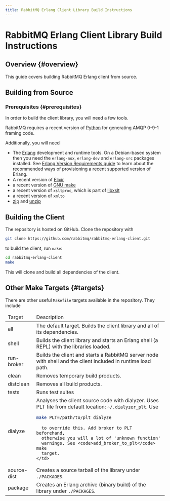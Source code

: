 ```yaml
---
title: RabbitMQ Erlang Client Library Build Instructions
---
```

<!--
Copyright (c) 2005-2023 Broadcom. All Rights Reserved. The term "Broadcom" refers to Broadcom Inc. and/or its subsidiaries.

All rights reserved. This program and the accompanying materials
are made available under the terms of the under the Apache License,
Version 2.0 (the "License”); you may not use this file except in compliance
with the License. You may obtain a copy of the License at

https://www.apache.org/licenses/LICENSE-2.0

Unless required by applicable law or agreed to in writing, software
distributed under the License is distributed on an "AS IS" BASIS,
WITHOUT WARRANTIES OR CONDITIONS OF ANY KIND, either express or implied.
See the License for the specific language governing permissions and
limitations under the License.
-->

# RabbitMQ Erlang Client Library Build Instructions

## Overview {#overview}

This guide covers building RabbitMQ Erlang client from source.


## Building from Source

### Prerequisites {#prerequisites}

In order to build the client library, you will need a few tools.

RabbitMQ requires a recent version of [Python](http://www.python.org/download/)
for generating AMQP 0-9-1 framing code.

Additionally, you will need

* The [Erlang](https://www.erlang.org/downloads)
  development and runtime tools. On a Debian-based
  system then you need the `erlang-nox`, `erlang-dev` and
  `erlang-src` packages installed. See [Erlang Version Requirements guide](./which-erlang) to learn
  about the recommended ways of provisioning a recent supported version of Erlang.
 * A recent version of [Elixir](https://elixir-lang.org/)
 * a recent version of [GNU make](http://www.gnu.org/software/make/)
 * a recent version of `xsltproc`, which is part of [libxslt](http://xmlsoft.org/XSLT/)
 * a recent version of `xmlto`
 * [zip](http://www.info-zip.org/Zip.html) and [unzip](http://www.info-zip.org/UnZip.html)

## Building the Client

The repository is hosted on GitHub. Clone the repository with

```bash
git clone https://github.com/rabbitmq/rabbitmq-erlang-client.git
```

to build the client, run `make`:

```bash
cd rabbitmq-erlang-client
make
```

This will clone and build all dependencies of the client.



## Other Make Targets {#targets}

There are other useful `Makefile` targets available in the repository. They include

<table>
  <thead>
    <td>Target</td>
    <td>Description</td>
  </thead>

  <tr>
    <td>all</td>
    <td>The default target. Builds the client library and all of its dependencies.</td>
  </tr>

  <tr>
    <td>shell</td>
    <td>
      Builds the client library and starts an Erlang shell (a REPL) with the
      libraries loaded.
    </td>
  </tr>

  <tr>
    <td>run-broker</td>
    <td>
      Builds the client and starts a RabbitMQ server node with shell
      and the client included in runtime load path.
    </td>
  </tr>

  <tr>
    <td>clean</td>
    <td>Removes temporary build products.</td>
  </tr>

  <tr>
    <td>distclean</td>
    <td>Removes all build products.</td>
  </tr>

  <tr>
    <td>tests</td>
    <td>Runs test suites</td>
  </tr>

  <tr>
    <td>dialyze</td>
    <td>
      Analyses the client source code with dialyzer. Uses PLT
      file from default location:
      <code>~/.dialyzer_plt</code>. Use

```bash
make PLT=/path/to/plt dialyze
```

      to override this. Add broker to PLT beforehand,
      otherwise you will a lot of 'unknown function'
      warnings. See <code>add_broker_to_plt</code> make
      target.
    </td>
  </tr>


  <tr>
    <td>source-dist</td>
    <td>Creates a source tarball of the library under <code>./PACKAGES</code>.</td>
  </tr>

  <tr>
    <td>package</td>
    <td>Creates an Erlang archive (binary build) of the library under <code>./PACKAGES</code>.</td>
  </tr>
</table>
